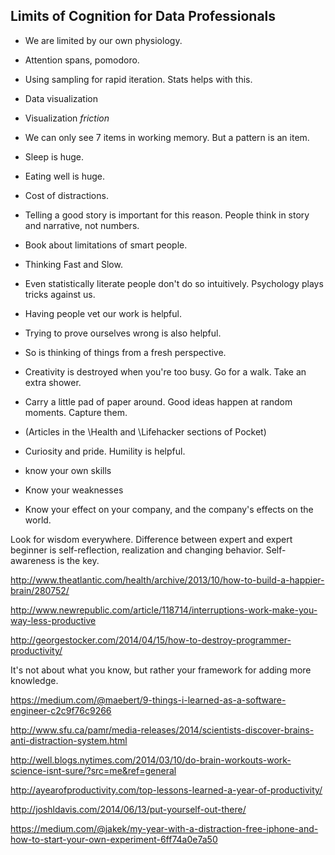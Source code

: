 ## Limits of Cognition for Data Professionals

* We are limited by our own physiology.
* Attention spans, pomodoro.
* Using sampling for rapid iteration. Stats helps with this.
* Data visualization
* Visualization *friction*
* We can only see 7 items in working memory. But a pattern is an item.
* Sleep is huge.
* Eating well is huge.
* Cost of distractions.
* Telling a good story is important for this reason. People think in story and narrative, not numbers.
* Book about limitations of smart people.
* Thinking Fast and Slow.
* Even statistically literate people don't do so intuitively. Psychology plays tricks against us.
* Having people vet our work is helpful. 
* Trying to prove ourselves wrong is also helpful.
* So is thinking of things from a fresh perspective.
* Creativity is destroyed when you're too busy. Go for a walk. Take an extra shower. 
* Carry a little pad of paper around. Good ideas happen at random moments. Capture them.
* (Articles in the \Health and \Lifehacker sections of Pocket)
* Curiosity and pride. Humility is helpful.

* know your own skills
* Know your weaknesses
* Know your effect on your company, and the company's effects on the world.

Look for wisdom everywhere. Difference between expert and expert beginner is self-reflection, realization and changing behavior. Self-awareness is the key.

http://www.theatlantic.com/health/archive/2013/10/how-to-build-a-happier-brain/280752/

http://www.newrepublic.com/article/118714/interruptions-work-make-you-way-less-productive

http://georgestocker.com/2014/04/15/how-to-destroy-programmer-productivity/

It's not about what you know, but rather your framework for adding more knowledge.

https://medium.com/@maebert/9-things-i-learned-as-a-software-engineer-c2c9f76c9266

http://www.sfu.ca/pamr/media-releases/2014/scientists-discover-brains-anti-distraction-system.html

http://well.blogs.nytimes.com/2014/03/10/do-brain-workouts-work-science-isnt-sure/?src=me&ref=general

http://ayearofproductivity.com/top-lessons-learned-a-year-of-productivity/

http://joshldavis.com/2014/06/13/put-yourself-out-there/

https://medium.com/@jakek/my-year-with-a-distraction-free-iphone-and-how-to-start-your-own-experiment-6ff74a0e7a50